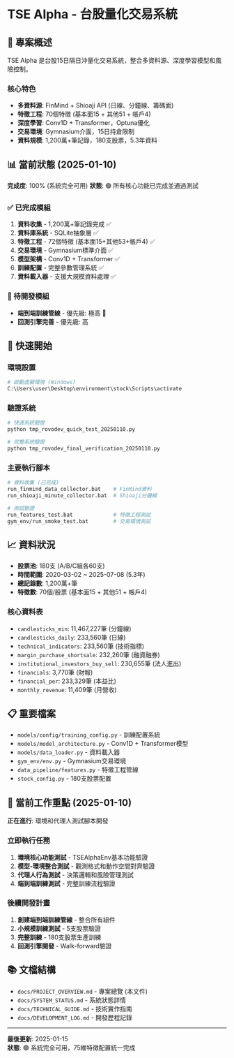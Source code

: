 # TSE Alpha - 台股量化交易系統

## 🎯 專案概述
TSE Alpha 是台股15日隔日沖量化交易系統，整合多資料源、深度學習模型和風險控制。

### 核心特色
- **多資料源**: FinMind + Shioaji API (日線、分鐘線、籌碼面)
- **特徵工程**: 70個特徵 (基本面15 + 其他51 + 帳戶4)
- **深度學習**: Conv1D + Transformer，Optuna優化
- **交易環境**: Gymnasium介面，15日持倉限制
- **資料規模**: 1,200萬+筆記錄，180支股票，5.3年資料

## 📊 當前狀態 (2025-01-10)
**完成度**: 100% (系統完全可用)
**狀態**: 🟢 所有核心功能已完成並通過測試

### ✅ 已完成模組
1. **資料收集** - 1,200萬+筆記錄完成 ✅
2. **資料庫系統** - SQLite抽象層 ✅  
3. **特徵工程** - 72個特徵 (基本面15+其他53+帳戶4) ✅
4. **交易環境** - Gymnasium標準介面 ✅
5. **模型架構** - Conv1D + Transformer ✅
6. **訓練配置** - 完整參數管理系統 ✅
7. **資料載入器** - 支援大規模資料處理 ✅

### 🔧 待開發模組
- **端到端訓練管線** - 優先級: 極高 🚀
- **回測引擎完善** - 優先級: 高

## 🚀 快速開始

### 環境設置
```bash
# 啟動虛擬環境 (Windows)
C:\Users\user\Desktop\environment\stock\Scripts\activate
```

### 驗證系統
```bash
# 快速系統驗證
python tmp_rovodev_quick_test_20250110.py

# 完整系統驗證
python tmp_rovodev_final_verification_20250110.py
```

### 主要執行腳本
```bash
# 資料收集 (已完成)
run_finmind_data_collector.bat    # FinMind資料
run_shioaji_minute_collector.bat  # Shioaji分鐘線

# 測試驗證
run_features_test.bat             # 特徵工程測試
gym_env/run_smoke_test.bat        # 交易環境測試
```

## 📈 資料狀況
- **股票池**: 180支 (A/B/C組各60支)
- **時間範圍**: 2020-03-02 ~ 2025-07-08 (5.3年)
- **總記錄數**: 1,200萬+筆
- **特徵數**: 70個/股票 (基本面15 + 其他51 + 帳戶4)

### 核心資料表
- `candlesticks_min`: 11,467,227筆 (分鐘線)
- `candlesticks_daily`: 233,560筆 (日線)
- `technical_indicators`: 233,560筆 (技術指標)
- `margin_purchase_shortsale`: 232,260筆 (融資融券)
- `institutional_investors_buy_sell`: 230,655筆 (法人進出)
- `financials`: 3,770筆 (財報)
- `financial_per`: 233,329筆 (本益比)
- `monthly_revenue`: 11,409筆 (月營收)

## 📋 重要檔案
- `models/config/training_config.py` - 訓練配置系統
- `models/model_architecture.py` - Conv1D + Transformer模型
- `models/data_loader.py` - 資料載入器
- `gym_env/env.py` - Gymnasium交易環境
- `data_pipeline/features.py` - 特徵工程管線
- `stock_config.py` - 180支股票配置

## 🎯 當前工作重點 (2025-01-10)
**正在進行**: 環境和代理人測試腳本開發

### 立即執行任務
1. **環境核心功能測試** - TSEAlphaEnv基本功能驗證
2. **模型-環境整合測試** - 觀測格式和動作空間對齊驗證
3. **代理人行為測試** - 決策邏輯和風險管理測試
4. **端到端訓練測試** - 完整訓練流程驗證

### 後續開發計畫
1. **創建端到端訓練管線** - 整合所有組件
2. **小規模訓練測試** - 5支股票驗證
3. **完整訓練** - 180支股票生產訓練
4. **回測引擎開發** - Walk-forward驗證

## 📚 文檔結構
- `docs/PROJECT_OVERVIEW.md` - 專案總覽 (本文件)
- `docs/SYSTEM_STATUS.md` - 系統狀態詳情
- `docs/TECHNICAL_GUIDE.md` - 技術實作指南
- `docs/DEVELOPMENT_LOG.md` - 開發歷程記錄

---
**最後更新**: 2025-01-15  
**狀態**: 🟢 系統完全可用，75維特徵配置統一完成